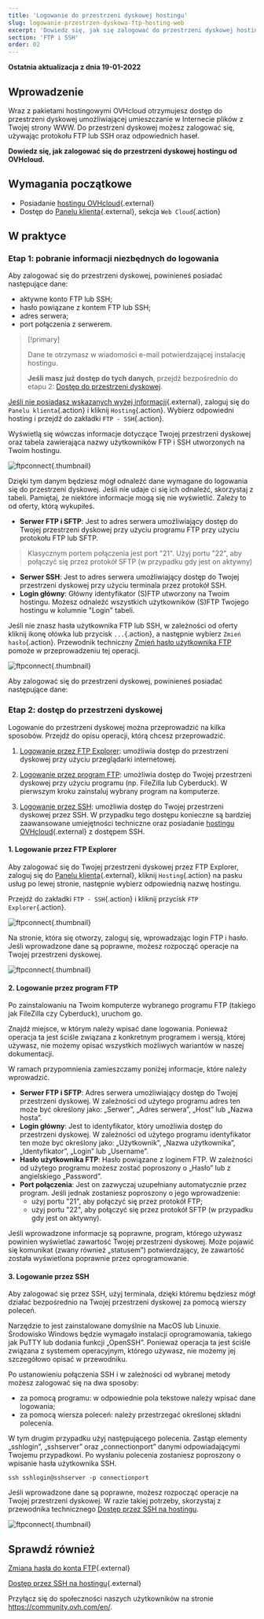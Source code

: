 ```yaml
---
title: 'Logowanie do przestrzeni dyskowej hostingu'
slug: logowanie-przestrzen-dyskowa-ftp-hosting-web
excerpt: 'Dowiedz się, jak się zalogować do przestrzeni dyskowej hostingu od OVHcloud'
section: 'FTP i SSH'
order: 02
---
```


**Ostatnia aktualizacja z dnia 19-01-2022**

## Wprowadzenie

Wraz z pakietami hostingowymi OVHcloud otrzymujesz dostęp do przestrzeni dyskowej umożliwiającej umieszczanie w Internecie plików z Twojej strony WWW. Do przestrzeni dyskowej możesz zalogować się, używając protokołu FTP lub SSH oraz odpowiednich haseł.

**Dowiedz się, jak zalogować się do przestrzeni dyskowej hostingu od OVHcloud.**

## Wymagania początkowe

- Posiadanie [hostingu OVHcloud](https://www.ovhcloud.com/pl/web-hosting/){.external}
- Dostęp do [Panelu klienta](https://www.ovh.com/auth/?action=gotomanager&from=https://www.ovh.pl/&ovhSubsidiary=pl){.external}, sekcja `Web Cloud`{.action}

## W praktyce

### Etap 1: pobranie informacji niezbędnych do logowania

Aby zalogować się do przestrzeni dyskowej, powinieneś posiadać następujące dane:

- aktywne konto FTP lub SSH;
- hasło powiązane z kontem FTP lub SSH;
- adres serwera;
- port połączenia z serwerem.

> [!primary]
>
> Dane te otrzymasz w wiadomości e-mail potwierdzającej instalację hostingu.
>
> **Jeśli masz już dostęp do tych danych**, przejdź bezpośrednio do etapu 2: [Dostęp do przestrzeni dyskowej](./#etap-2-dostep-do-przestrzeni-dyskowej).
> 

[Jeśli nie posiadasz wskazanych wyżej informacji](https://www.ovh.com/auth/?action=gotomanager&from=https://www.ovh.pl/&ovhSubsidiary=pl){.external}, zaloguj się do `Panelu klienta`{.action} i kliknij `Hosting`{.action}. Wybierz odpowiedni hosting i przejdź do zakładki `FTP - SSH`{.action}. 

Wyświetlą się wówczas informacje dotyczące Twojej przestrzeni dyskowej oraz tabela zawierająca nazwy użytkowników FTP i SSH utworzonych na Twoim hostingu.

![ftpconnect](images/connect-ftp-step1.png){.thumbnail}

Dzięki tym danym będziesz mógł odnaleźć dane wymagane do logowania się do przestrzeni dyskowej. Jeśli nie udaje ci się ich odnaleźć, skorzystaj z tabeli. Pamiętaj, że niektóre informacje mogą się nie wyświetlić. Zależy to od oferty, którą wykupiłeś.

- **Serwer FTP i SFTP**: Jest to adres serwera umożliwiający dostęp do Twojej przestrzeni dyskowej przy użyciu programu FTP przy użyciu protokołu FTP lub SFTP.

> Klasycznym portem połączenia jest port "21". Użyj portu "22", aby połączyć się przez protokół SFTP (w przypadku gdy jest on aktywny)

- **Serwer SSH**: Jest to adres serwera umożliwiający dostęp do Twojej przestrzeni dyskowej przy użyciu terminala przez protokół SSH.
- **Login główny**: Główny identyfikator (S)FTP utworzony na Twoim hostingu. Możesz odnaleźć wszystkich użytkowników (S)FTP Twojego hostingu w kolumnie "Login" tabeli.

Jeśli nie znasz hasła użytkownika FTP lub SSH, w zależności od oferty kliknij ikonę ołówka lub przycisk `...`{.action}, a następnie wybierz `Zmień hasło`{.action}. Przewodnik techniczny [Zmień hasło użytkownika FTP](https://docs.ovh.com/pl/hosting/zmiana-hasla-konto-ftp/) pomoże w przeprowadzeniu tej operacji.

![ftpconnect](images/connect-ftp-step2.png){.thumbnail}

Aby zalogować się do przestrzeni dyskowej, powinieneś posiadać następujące dane:

### Etap 2: dostęp do przestrzeni dyskowej

Logowanie do przestrzeni dyskowej można przeprowadzić na kilka sposobów. Przejdź do opisu operacji, którą chcesz przeprowadzić.

1. [Logowanie przez FTP Explorer](#ftpexplorer): umożliwia dostęp do przestrzeni dyskowej przy użyciu przeglądarki internetowej.

2. [Logowanie przez program FTP](#ftpsoftware): umożliwia dostęp do Twojej przestrzeni dyskowej przy użyciu programu (np. FileZilla lub Cyberduck). W pierwszym kroku zainstaluj wybrany program na komputerze.

3. [Logowanie przez SSH](#ssh): umożliwia dostęp do Twojej przestrzeni dyskowej przez SSH. W przypadku tego dostępu konieczne są bardziej zaawansowane umiejętności techniczne oraz posiadanie [hostingu OVHcloud](https://www.ovhcloud.com/pl/web-hosting/){.external} z dostępem SSH.

#### 1. Logowanie przez FTP Explorer <a name="ftpexplorer"></a>

Aby zalogować się do Twojej przestrzeni dyskowej przez FTP Explorer, zaloguj się do [Panelu klienta](https://www.ovh.com/auth/?action=gotomanager&from=https://www.ovh.pl/&ovhSubsidiary=pl){.external}, kliknij `Hosting`{.action} na pasku usług po lewej stronie, następnie wybierz odpowiednią nazwę hostingu. 

Przejdź do zakładki `FTP - SSH`{.action} i kliknij przycisk `FTP Explorer`{.action}. 

![ftpconnect](images/connect-ftp-step3.png){.thumbnail}

Na stronie, która się otworzy, zaloguj się, wprowadzając login FTP i hasło. Jeśli wprowadzone dane są poprawne, możesz rozpocząć operacje na Twojej przestrzeni dyskowej.

![ftpconnect](images/connect-ftp-step4.png){.thumbnail}

#### 2. Logowanie przez program FTP <a name="ftpsoftware"></a>

Po zainstalowaniu na Twoim komputerze wybranego programu FTP (takiego jak FileZilla czy Cyberduck), uruchom go. 

Znajdź miejsce, w którym należy wpisać dane logowania. Ponieważ operacja ta jest ściśle związana z konkretnym programem i wersją, której używasz, nie możemy opisać wszystkich możliwych wariantów w naszej dokumentacji.

W ramach przypomnienia zamieszczamy poniżej informacje, które należy wprowadzić.

- **Serwer FTP i SFTP**: Adres serwera umożliwiający dostęp do Twojej przestrzeni dyskowej. W zależności od użytego programu adres ten może być określony jako: „Serwer”, „Adres serwera”, „Host” lub „Nazwa hosta”.
- **Login główny**: Jest to identyfikator, który umożliwia dostęp do przestrzeni dyskowej. W zależności od użytego programu identyfikator ten może być określony jako: „Użytkownik”, „Nazwa użytkownika”, „Identyfikator”, „Login” lub „Username”.
- **Hasło użytkownika FTP**: Hasło powiązane z loginem FTP. W zależności od użytego programu możesz zostać poproszony o „Hasło” lub z angielskiego „Password”.
- **Port połączenia**: Jest on zazwyczaj uzupełniany automatycznie przez program. Jeśli jednak zostaniesz poproszony o jego wprowadzenie:
    - użyj portu "21", aby połączyć się przez protokół FTP;
    - użyj portu "22", aby połączyć się przez protokół SFTP (w przypadku gdy jest on aktywny).

Jeśli wprowadzone informacje są poprawne, program, którego używasz powinien wyświetlać zawartość Twojej przestrzeni dyskowej. Może pojawić się komunikat (zwany również „statusem”) potwierdzający, że zawartość została wyświetlona poprawnie przez oprogramowanie.

#### 3. Logowanie przez SSH <a name="ssh"></a>

Aby zalogować się przez SSH, użyj terminala, dzięki któremu będziesz mógł działać bezpośrednio na Twojej przestrzeni dyskowej za pomocą wierszy poleceń.

Narzędzie to jest zainstalowane domyślnie na MacOS lub Linuxie. Środowisko Windows będzie wymagało instalacji oprogramowania, takiego jak PuTTY lub dodania funkcji „OpenSSH”. Ponieważ operacja ta jest ściśle związana z systemem operacyjnym, którego używasz, nie możemy jej szczegółowo opisać w przewodniku.

Po ustanowieniu połączenia SSH i w zależności od wybranej metody możesz zalogować się na dwa sposoby: 

- za pomocą programu: w odpowiednie pola tekstowe należy wpisać dane logowania;
- za pomocą wiersza poleceń: należy przestrzegać określonej składni polecenia.

W tym drugim przypadku użyj następującego polecenia. Zastąp elementy „sshlogin”, „sshserver” oraz „connectionport” danymi odpowiadającymi Twojemu przypadkowi. Po wysłaniu polecenia zostaniesz poproszony o wpisanie hasła użytkownika SSH.

```ssh
ssh sshlogin@sshserver -p connectionport
```

Jeśli wprowadzone dane są poprawne, możesz rozpocząć operacje na Twojej przestrzeni dyskowej. W razie takiej potrzeby, skorzystaj z przewodnika technicznego [Dostęp przez SSH na hostingu](../hosting_www_ssh_na_hostingu/).

![ftpconnect](images/connect-ftp-step5.png){.thumbnail}

## Sprawdź również

[Zmiana hasła do konta FTP](../zmiana-hasla-konto-ftp/){.external}

[Dostęp przez SSH na hostingu](../hosting_www_ssh_na_hostingu/){.external}

Przyłącz się do społeczności naszych użytkowników na stronie <https://community.ovh.com/en/>.